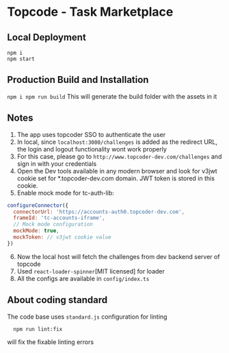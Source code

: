 # Topcode - Task Marketplace

## Local Deployment

```
npm i
npm start
```

## Production Build and Installation
`
npm i
npm run build
`
This will generate the build folder with the assets in it

## Notes

1. The app uses topcoder SSO to authenticate the user
2. In local, since `localhost:3000/challenges` is added as the redirect URL, the login and logout functionality wont work properly
3. For this case, please go to `http://www.topcoder-dev.com/challenges` and sign in with your credentials
4. Open the Dev tools available in any modern browser and look for v3jwt cookie set for *.topcoder-dev.com domain. JWT token is stored in this cookie.
5.  Enable mock mode for tc-auth-lib:

```javascript
configureConnector({
  connectorUrl: 'https://accounts-auth0.topcoder-dev.com',
  frameId: 'tc-accounts-iframe',
  // Mock mode configuration
  mockMode: true,
  mockToken: // v3jwt cookie value
})
```
6. Now the local host will fetch the challenges from dev backend server of topcode
7. Used `react-loader-spinner`[MIT licensed] for loader
8. All the configs are available in `config/index.ts`


## About coding standard
The code base uses `standard.js` configuration for linting

```bash
  npm run lint:fix
```

will fix the fixable linting errors